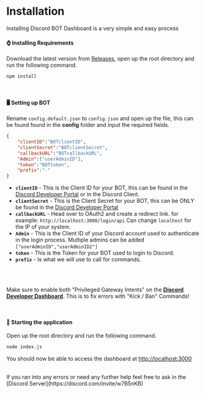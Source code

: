# Installation
Installing Discord BOT Dashboard is a very simple and easy process


#### ⌚ Installing Requirements
Download the latest version from [Releases](https://github.com/LachlanDev/Discord-BOT-Dashboard-V2/releases), open up the root directory and run the following command.
```bash
npm install
```
</br>

#### 🖥️ Setting up BOT
Rename ``config.default.json`` to ``config.json`` and open up the file, this can be found found in the **config** folder and input the required fields.
```json
{
    "clientID":"BOTclientID",
    "clientSecret":"BOTclientSecret",
    "callbackURL":"BOTcallbackURL",
    "Admin":["userAdminID"],
    "token":"BOTtoken",
    "prefix":"-"
}
```

* **``clientID``** - This is the Client ID for your BOT, this can be found in the [Discord Developer Portal](https://discord.com/developers) or in the Discord Client.
* **``clientSecret``** - This is the Client Secret for your BOT, this can be ONLY be found in the [Discord Developer Portal](https://discord.com/developers)
* **``callbackURL``** - Head over to OAuth2 and create a redirect link. for example: ``http://localhost:3000/login/api`` Can change ``localhost`` for the IP of your system.
* **``Admin``** - This is the Client ID of your Discord account used to authenticate in the login process. Multiple admins can be added ``["userAdminID","userAdminID2"]`` 
* **``token``** - This is the Token for your BOT used to login to Discord.
* **``prefix``** - Is what we will use to call for commands.
</br>
</br>

Make sure to enable both "Privileged Gateway Intents" on the [**Discord Developer Dashboard**](https://discord.com/developers). This is to fix errors  with "Kick / Ban" Commands!

</br>

#### 📡 Starting the application 
Open up the root directory and run the following command.
```bash
node index.js
```
You should now be able to access the dashboard at <a href="http://localhost:3000">http://localhost:3000</a>

</br>
If you ran into any errors or need any further help feel free to ask in the [Discord Server](https://discord.com/invite/w7B5nKB)
